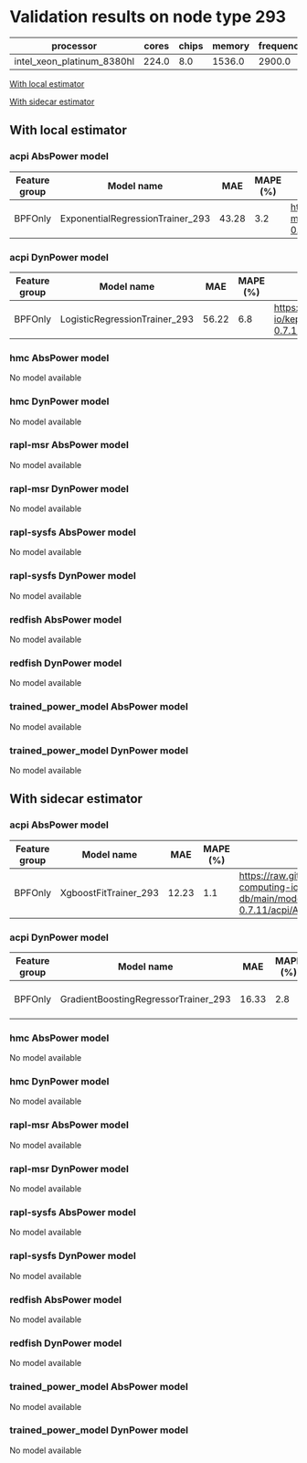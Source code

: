 # Validation results on node type 293

| processor | cores | chips | memory | frequency |
| --- | --- | --- | --- | --- |
| intel_xeon_platinum_8380hl | 224.0 | 8.0 | 1536.0 | 2900.0 |

[With local estimator](#with-local-estimator)

[With sidecar estimator](#with-sidecar-estimator)

## With local estimator

### acpi AbsPower model

| Feature group | Model name | MAE | MAPE (%) | URL |
| --- | --- | --- | --- | --- |
| BPFOnly | ExponentialRegressionTrainer_293 | 43.28 | 3.2 | https://raw.githubusercontent.com/sustainable-computing-io/kepler-model-db/main/models/v0.7/specpower-0.7.11/acpi/AbsPower/BPFOnly/ExponentialRegressionTrainer_293.json |
### acpi DynPower model

| Feature group | Model name | MAE | MAPE (%) | URL |
| --- | --- | --- | --- | --- |
| BPFOnly | LogisticRegressionTrainer_293 | 56.22 | 6.8 | https://raw.githubusercontent.com/sustainable-computing-io/kepler-model-db/main/models/v0.7/specpower-0.7.11/acpi/DynPower/BPFOnly/LogisticRegressionTrainer_293.json |
### hmc AbsPower model

No model available

### hmc DynPower model

No model available

### rapl-msr AbsPower model

No model available

### rapl-msr DynPower model

No model available

### rapl-sysfs AbsPower model

No model available

### rapl-sysfs DynPower model

No model available

### redfish AbsPower model

No model available

### redfish DynPower model

No model available

### trained_power_model AbsPower model

No model available

### trained_power_model DynPower model

No model available

## With sidecar estimator

### acpi AbsPower model

| Feature group | Model name | MAE | MAPE (%) | URL |
| --- | --- | --- | --- | --- |
| BPFOnly | XgboostFitTrainer_293 | 12.23 | 1.1 | https://raw.githubusercontent.com/sustainable-computing-io/kepler-model-db/main/models/v0.7/specpower-0.7.11/acpi/AbsPower/BPFOnly/XgboostFitTrainer_293.zip |
### acpi DynPower model

| Feature group | Model name | MAE | MAPE (%) | URL |
| --- | --- | --- | --- | --- |
| BPFOnly | GradientBoostingRegressorTrainer_293 | 16.33 | 2.8 | https://raw.githubusercontent.com/sustainable-computing-io/kepler-model-db/main/models/v0.7/specpower-0.7.11/acpi/DynPower/BPFOnly/GradientBoostingRegressorTrainer_293.zip |
### hmc AbsPower model

No model available

### hmc DynPower model

No model available

### rapl-msr AbsPower model

No model available

### rapl-msr DynPower model

No model available

### rapl-sysfs AbsPower model

No model available

### rapl-sysfs DynPower model

No model available

### redfish AbsPower model

No model available

### redfish DynPower model

No model available

### trained_power_model AbsPower model

No model available

### trained_power_model DynPower model

No model available

